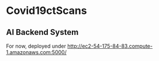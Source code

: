 # Covid19ctScans

## AI Backend System

For now, deployed under http://ec2-54-175-84-83.compute-1.amazonaws.com:5000/